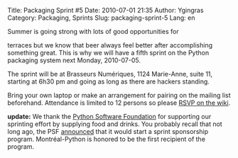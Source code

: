 Title: Packaging Sprint #5
Date: 2010-07-01 21:35
Author: Ygingras
Category: Packaging, Sprints
Slug: packaging-sprint-5
Lang: en

<!--:en-->Summer is going strong with lots of good opportunities for
terraces but we know that beer always feel better after accomplishing
something great. This is why we will have a fifth sprint on the Python
packaging system next Monday, 2010-07-05.

The sprint will be at Brasseurs Numériques, 1124 Marie-Anne, suite 11,
starting at 6h30 pm and going as long as there are hackers standing.

Bring your own laptop or make an arrangement for pairing on the mailing
list beforehand. Attendance is limited to 12 persons so please [RSVP on
the wiki][].

**update:** We thank the [Python Software Foundation][] for supporting
our sprinting effort by supplying food and drinks. You probably recall
that not long ago, the PSF [announced][] that it would start a sprint
sponsorship program. Montréal-Python is honored to be the first
recipient of the program.<!--:-->

  [RSVP on the wiki]: http://wiki.montrealpython.org/index.php/Packaging_no.5
  [Python Software Foundation]: http://www.python.org/psf/
  [announced]: http://pyfound.blogspot.com/2010/06/psf-sponsored-sprints.html

